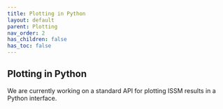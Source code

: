 ```yaml
---
title: Plotting in Python
layout: default
parent: Plotting
nav_order: 2
has_children: false
has_toc: false
---
```


## Plotting in Python
We are currently working on a standard API for plotting ISSM results in a Python interface.

